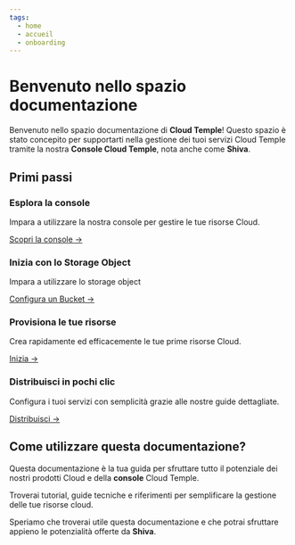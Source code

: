 ```yaml
---
tags:
  - home
  - accueil
  - onboarding
---
```


# Benvenuto nello spazio documentazione

Benvenuto nello spazio documentazione di **Cloud Temple**! Questo spazio è stato concepito per supportarti nella gestione dei tuoi servizi Cloud Temple tramite la nostra **Console Cloud Temple**, nota anche come **Shiva**.

## Primi passi

<div class="card-grid">
  <div class="card">
    <h3>Esplora la console</h3>
    <p>Impara a utilizzare la nostra console per gestire le tue risorse Cloud.</p>
    <a href="../docs/console" class="card-link">Scopri la console &rarr;</a>
  </div>
    <div class="card">
    <h3>Inizia con lo Storage Object</h3>
    <p>Impara a utilizzare lo storage object</p>
    <a href="../docs/storage/oss" class="card-link">Configura un Bucket &rarr;</a>
  </div>
  <div class="card">
    <h3>Provisiona le tue risorse</h3>
    <p>Crea rapidamente ed efficacemente le tue prime risorse Cloud.</p>
    <a href="../docs/iaas_vmware/quickstart" class="card-link">Inizia &rarr;</a>
  </div>
  <div class="card">
    <h3>Distribuisci in pochi clic</h3>
    <p>Configura i tuoi servizi con semplicità grazie alle nostre guide dettagliate.</p>
    <a href="../docs/iaas_vmware/quickstart" class="card-link">Distribuisci &rarr;</a>
  </div>
</div>

## Come utilizzare questa documentazione?
Questa documentazione è la tua guida per sfruttare tutto il potenziale dei nostri prodotti Cloud e della **console** Cloud Temple.

Troverai tutorial, guide tecniche e riferimenti per semplificare la gestione delle tue risorse cloud.

Speriamo che troverai utile questa documentazione e che potrai sfruttare appieno le potenzialità offerte da **Shiva**.